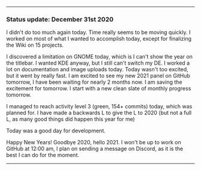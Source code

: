 ***

### Status update: December 31st 2020

I didn't do too much again today. Time really seems to be moving quickly. I worked on most of what I wanted to accomplish today, except for finalizing the Wiki on 15 projects. 

I discovered a limitation on GNOME today, which is I can't show the year on the titlebar. I wanted KDE anyway, but I still can't switch my DE. I worked a lot on documentation and image uploads today. Today wasn't too excited, but it went by really fast. I am excited to see my new 2021 panel on GitHub tomorrow, I have been waiting for nearly 2 months now. I am saving the excitement for tomorrow. I start with a new clean slate of monthly progress tomorrow.

I managed to reach activity level 3 (green, 154+ commits) today, which was planned for. I have made a backwards L to give the L to 2020 (but not a full L, as many good things did happen this year for me)

Today was a good day for development.

Happy New Years! Goodbye 2020, hello 2021. I won't be up to work on GitHub at 12:00 am, I plan on sending a message on Discord, as it is the best I can do for the moment.

***
